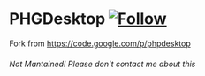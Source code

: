 PHGDesktop [![Follow](https://img.shields.io/twitter/follow/MyClaraOswin.svg)](http://twitter.com/intent/user?screen_name=MyClaraOswin)
===

Fork from https://code.google.com/p/phpdesktop

###### Not Mantained! Please don't contact me about this
